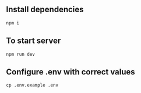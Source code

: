 ## Install dependencies
`npm i`

## To start server
`npm run dev`

## Configure .env with correct values
`cp .env.example .env`